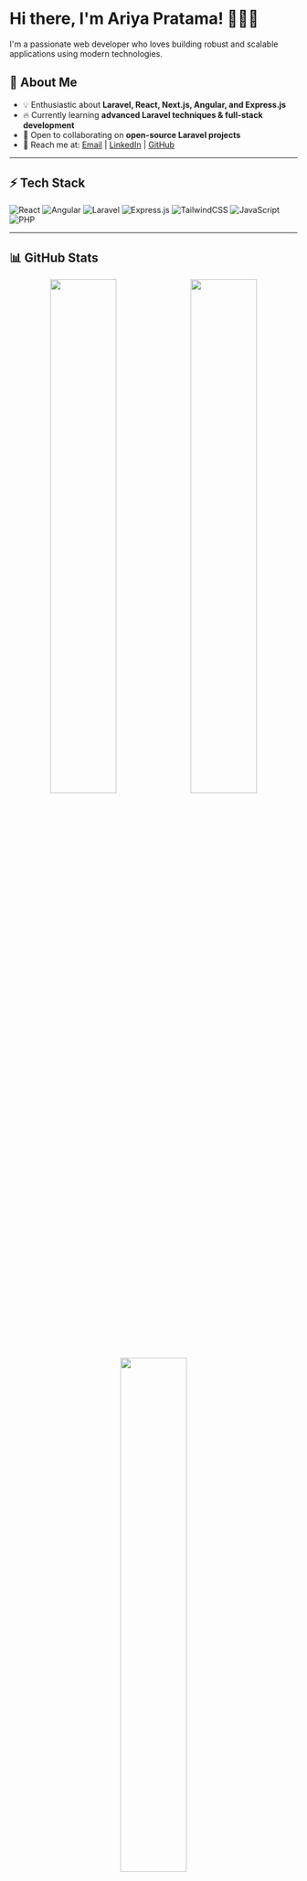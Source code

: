 # Hi there, I'm Ariya Pratama! 🚀👨‍💻

I'm a passionate web developer who loves building robust and scalable applications using modern technologies.

## 👀 About Me  
- 💡 Enthusiastic about **Laravel, React, Next.js, Angular, and Express.js**  
- 🔥 Currently learning **advanced Laravel techniques & full-stack development**  
- 🤝 Open to collaborating on **open-source Laravel projects**  
- 📩 Reach me at: [Email](mailto:ariyapratamaadjienugroho@gmail.com) | [LinkedIn](https://www.linkedin.com/in/ariya-pratama-01b873217/) | [GitHub](https://github.com/ariyapratma)

---

## ⚡ Tech Stack  
![React](https://img.shields.io/badge/React-20232A?style=for-the-badge&logo=react&logoColor=61DAFB)
![Angular](https://img.shields.io/badge/Angular-DD0031?style=for-the-badge&logo=angular&logoColor=white)
![Laravel](https://img.shields.io/badge/Laravel-F55247?style=for-the-badge&logo=laravel&logoColor=white)
![Express.js](https://img.shields.io/badge/Express.js-000000?style=for-the-badge&logo=express&logoColor=white)
![TailwindCSS](https://img.shields.io/badge/TailwindCSS-38B2AC?style=for-the-badge&logo=tailwind-css&logoColor=white)
![JavaScript](https://img.shields.io/badge/JavaScript-F7DF1E?style=for-the-badge&logo=javascript&logoColor=black)
![PHP](https://img.shields.io/badge/PHP-777BB4?style=for-the-badge&logo=php&logoColor=white)

---

## 📊 GitHub Stats  
<p align="center">
  <img width="48%" src="https://github-readme-stats.vercel.app/api?username=ariyapratma&show_icons=true&theme=radical" />
  <img width="48%" src="https://github-readme-streak-stats.herokuapp.com/?user=ariyapratma&theme=radical" />
</p>

<p align="center">
  <img width="48%" src="https://github-readme-stats.vercel.app/api/top-langs/?username=ariyapratma&layout=compact&theme=radical" />
</p>

---

🔥 **"Building the future of the web, one line of code at a time!"** 🚀  
